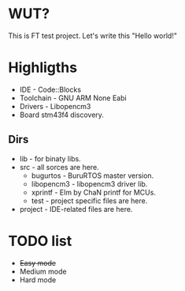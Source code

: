# WUT? #
This is FT test project. Let's write this "Hello world!"

# Highligths #

 * IDE - Code::Blocks
 * Toolchain - GNU ARM None Eabi
 * Drivers - Libopencm3
 * Board stm43f4 discovery.

## Dirs ##
 * lib - for binaty libs.
 * src - all sorces are here.
   * bugurtos - BuruRTOS master version.
   * libopencm3 - libopencm3 driver lib.
   * xprintf - Elm by ChaN printf for MCUs.
   * test - project specific files are here.
 * project - IDE-related files are here.

# TODO list #
 * ~~Easy mode~~
 * Medium mode
 * Hard mode



